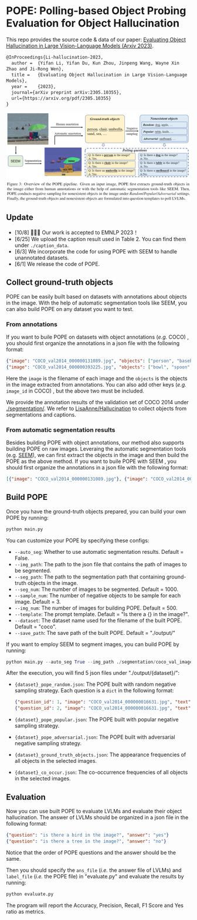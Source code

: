 # POPE: Polling-based Object Probing Evaluation for Object Hallucination

This repo provides the source code & data of our paper: [Evaluating Object Hallucination in Large Vision-Language Models (Arxiv 2023)](https://arxiv.org/abs/2305.10355).

```
@InProceedings{Li-hallucination-2023,
  author =  {Yifan Li, Yifan Du, Kun Zhou, Jinpeng Wang, Wayne Xin Zhao and Ji-Rong Wen},
  title =   {Evaluating Object Hallucination in Large Vision-Language Models},
  year =    {2023},  
  journal={arXiv preprint arXiv:2305.10355},
  url={https://arxiv.org/pdf/2305.10355}
}
```

<img src="./assets/POPE.png" alt="image-20230517233229650" style="zoom:80%;" />

## Update
- [10/8] 🎉🎉🎉 Our work is accepted to EMNLP 2023！
- [6/25] We upload the caption result used in Table 2. You can find them under `./caption_data`.
- [6/3] We incorporate the code for using POPE with SEEM to handle unannotated datasets.
- [6/1] We release the code of POPE.

## Collect ground-truth objects

POPE can be easily built based on datasets with annotations about objects in the image. With the help of automatic segmentation tools like SEEM, you can also build POPE on any dataset you want to test.

### From annotations

If you want to buile POPE on datasets with object annotations (*e.g.* COCO) , you should first organize the annotations in a json file with the following format:

```json
{"image": "COCO_val2014_000000131089.jpg", "objects": ["person", "baseball bat"]}
{"image": "COCO_val2014_000000393225.jpg", "objects": ["bowl", "spoon", "carrot"]}
```

Here the `image` is the filename of each image and the `objects` is the objects in the image extracted from annotations. You can also add other keys (*e.g.* `image_id` in COCO) , but the above two must be included.

We provide the annotation results of the validation set of COCO 2014 under [./segmentation/](./segmentation/coco_ground_truth_segmentation.json). We refer to [LisaAnne/Hallucination](https://github.com/LisaAnne/Hallucination) to collect objects from segmentations and captions.

### From automatic segmentation results

Besides building POPE with object annotations, our method also supports building POPE on raw images. Leveraing the automatic segmentation tools (e.g. [SEEM](https://github.com/UX-Decoder/Segment-Everything-Everywhere-All-At-Once)), we can first extract the objects in the image and then build the POPE as the above method. If you want to buile POPE with SEEM , you should first organize the annotations in a json file with the following format:

```json
[{"image": "COCO_val2014_000000131089.jpg"}, {"image": "COCO_val2014_000000393225.jpg"}]
```

## Build POPE

Once you have the ground-truth objects prepared, you can build your own POPE by running:

```python
python main.py
```

You can customize your POPE by specifying these configs:

- `--auto_seg`: Whether to use automatic segmentation results. Default = False.
- `--img_path`: The path to the json file that contains the path of images to be segmented.
- `--seg_path`: The path to the segmentation path that containing ground-truth objects in the image.
- `--seg_num`: The number of images to be segmented. Default = 1000.
- `--sample_num`: The number of  negative objects to be sample for each image. Default = 3.
- `--img_num`: The number of images for building POPE. Default = 500.
- `--template`: The prompt template. Default = "Is there a {} in the image?".
- `--dataset`: The dataset name used for the filename of the built POPE. Default = "coco".
- `--save_path`: The save path of the built POPE. Default = "./output/"

If you want to employ SEEM to segment images, you can build POPE by running:

```python
python main.py --auto_seg True --img_path ./segmentation/coco_val_images.json --seg_num 1000
```

After the execution, you will find 5 json files under "./output/{dataset}/":

- `{dataset}_pope_random.json`: The POPE built with random negative sampling strategy. Each question is a `dict` in the following format:

  ```json
  {"question_id": 1, "image": "COCO_val2014_000000016631.jpg", "text": "Is there a person in the image?", "label": "yes"}
  {"question_id": 2, "image": "COCO_val2014_000000016631.jpg", "text": "Is there a refrigerator in the image?", "label": "no"}
  ```

- `{dataset}_pope_popular.json`: The POPE built with popular negative sampling strategy.

- `{dataset}_pope_adversarial.json`: The POPE built with adversarial negative sampling strategy.

- `{dataset}_ground_truth_objects.json`: The appearance frequencies of all objects in the selected images.

- `{dataset}_co_occur.json`: The co-occurrence frequencies of all objects in the selected images.


## Evaluation

Now you can use built POPE to evaluate LVLMs and evaluate their object hallucination. The answer of LVLMs should be organized in a json file in the following format:

```json
{"question": "is there a bird in the image?", "answer": "yes"}
{"question": "is there a tree in the image?", "answer": "no"}
```

Notice that the order of POPE questions and the answer should be the same.

Then you should specify the `ans_file` (*i.e.* the answer file of LVLMs) and `label_file` (*i.e.* the POPE file) in "evaluate.py" and evaluate the results by running:

```python
python evaluate.py
```

The program will report the Accuracy, Precision, Recall, F1 Score and Yes ratio as metrics.
